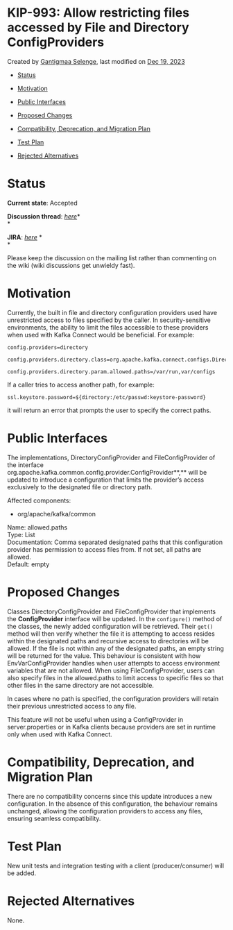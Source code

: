KIP-993: Allow restricting files accessed by File and Directory
ConfigProviders
================

Created by [Gantigmaa
Selenge](https://cwiki.apache.org/confluence/display/~tina.selenge),
last modified on [Dec 19,
2023](https://cwiki.apache.org/confluence/pages/diffpagesbyversion.action?pageId=276105778&selectedPageVersions=9&selectedPageVersions=10 "Show changes")

- [Status](https://cwiki.apache.org/confluence/display/KAFKA/KIP-993%3A+Allow+restricting+files+accessed+by+File+and+Directory+ConfigProviders#KIP993:AllowrestrictingfilesaccessedbyFileandDirectoryConfigProviders-Status)

- [Motivation](https://cwiki.apache.org/confluence/display/KAFKA/KIP-993%3A+Allow+restricting+files+accessed+by+File+and+Directory+ConfigProviders#KIP993:AllowrestrictingfilesaccessedbyFileandDirectoryConfigProviders-Motivation)

- [Public
  Interfaces](https://cwiki.apache.org/confluence/display/KAFKA/KIP-993%3A+Allow+restricting+files+accessed+by+File+and+Directory+ConfigProviders#KIP993:AllowrestrictingfilesaccessedbyFileandDirectoryConfigProviders-PublicInterfaces)

- [Proposed
  Changes](https://cwiki.apache.org/confluence/display/KAFKA/KIP-993%3A+Allow+restricting+files+accessed+by+File+and+Directory+ConfigProviders#KIP993:AllowrestrictingfilesaccessedbyFileandDirectoryConfigProviders-ProposedChanges)

- [Compatibility, Deprecation, and Migration
  Plan](https://cwiki.apache.org/confluence/display/KAFKA/KIP-993%3A+Allow+restricting+files+accessed+by+File+and+Directory+ConfigProviders#KIP993:AllowrestrictingfilesaccessedbyFileandDirectoryConfigProviders-Compatibility,Deprecation,andMigrationPlan)

- [Test
  Plan](https://cwiki.apache.org/confluence/display/KAFKA/KIP-993%3A+Allow+restricting+files+accessed+by+File+and+Directory+ConfigProviders#KIP993:AllowrestrictingfilesaccessedbyFileandDirectoryConfigProviders-TestPlan)

- [Rejected
  Alternatives](https://cwiki.apache.org/confluence/display/KAFKA/KIP-993%3A+Allow+restricting+files+accessed+by+File+and+Directory+ConfigProviders#KIP993:AllowrestrictingfilesaccessedbyFileandDirectoryConfigProviders-RejectedAlternatives)

# Status

**Current state**: Accepted

**Discussion thread**:
[*here*](https://lists.apache.org/thread/7931thc3m58wbnvswxv4osy4nn3qkb3j)*  
*

**JIRA**: [*here*](https://issues.apache.org/jira/browse/KAFKA-14822)
*  
*

Please keep the discussion on the mailing list rather than commenting on
the wiki (wiki discussions get unwieldy fast).

# Motivation

Currently, the built in file and directory configuration providers used
have unrestricted access to files specified by the caller. In
security-sensitive environments, the ability to limit the files
accessible to these providers when used with Kafka Connect would be
beneficial. For example:

    config.providers=directory

    config.providers.directory.class=org.apache.kafka.connect.configs.DirectoryConfigProvider

    config.providers.directory.param.allowed.paths=/var/run,var/configs

If a caller tries to access another path, for example:

    ssl.keystore.password=${directory:/etc/passwd:keystore-password}

it will return an error that prompts the user to specify the correct
paths.

# Public Interfaces

The implementations, DirectoryConfigProvider and FileConfigProvider of
the interface
org.apache.kafka.common.config.provider.ConfigProvider**,** will be
updated to introduce a configuration that limits the provider’s access
exclusively to the designated file or directory path. 

Affected components:

- org/apache/kafka/common

  
Name: allowed.paths  
Type: List  
Documentation: Comma separated designated paths that this configuration
provider has permission to access files from. If not set, all paths are
allowed.  
Default: empty

# Proposed Changes

Classes DirectoryConfigProvider and FileConfigProvider that implements
the **ConfigProvider** interface will be updated. In the
`configure()` method of the classes, the newly added configuration will
be retrieved. Their `get()` method will then verify whether the file it
is attempting to access resides within the designated paths and
recursive access to directories will be allowed. If the file is not
within any of the designated paths, an empty string will be returned for
the value. This behaviour is consistent with how EnvVarConfigProvider
handles when user attempts to access environment variables that are not
allowed. When using FileConfigProvider, users can also specify files in
the allowed.paths to limit access to specific files so that other files
in the same directory are not accessible.

In cases where no path is specified, the configuration providers will
retain their previous unrestricted access to any file.

This feature will not be useful when using a ConfigProvider in
server.properties or in Kafka clients because providers are set in
runtime only when used with Kafka Connect. 

# Compatibility, Deprecation, and Migration Plan

There are no compatibility concerns since this update introduces a new
configuration. In the absence of this configuration, the behaviour
remains unchanged, allowing the configuration providers to access any
files, ensuring seamless compatibility.

# Test Plan

New unit tests and integration testing with a client (producer/consumer)
will be added. 

# Rejected Alternatives

None.
